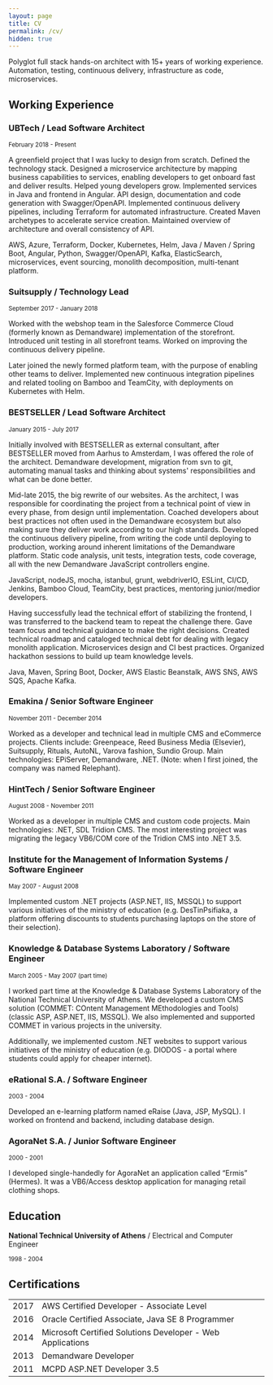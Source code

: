 ```yaml
---
layout: page
title: CV
permalink: /cv/
hidden: true
---
```


<section class="cv">

<p>Polyglot full stack hands-on architect with 15+ years of working
experience. Automation, testing, continuous delivery, infrastructure as code,
microservices.</p>

<h2>Working Experience</h2>

<h3>UBTech / Lead Software Architect</h3>

<small>February 2018 - Present</small>

<p>
    A greenfield project that I was lucky to design from scratch. Defined the technology stack.
    Designed a microservice architecture by mapping business capabilities to services,
    enabling developers to get onboard fast and deliver results.
    Helped young developers grow. Implemented services in Java and frontend in Angular.
    API design, documentation and code generation with Swagger/OpenAPI.
    Implemented continuous delivery pipelines, including Terraform for automated infrastructure. Created
    Maven archetypes to accelerate service creation. Maintained overview of architecture and overall
    consistency of API.
</p>
<p>
    AWS, Azure, Terraform, Docker, Kubernetes, Helm, Java / Maven / Spring Boot, Angular, Python, Swagger/OpenAPI, Kafka, ElasticSearch, microservices, event sourcing, monolith decomposition, multi-tenant platform.
</p>

<h3>Suitsupply / Technology Lead</h3>

<small>September 2017 - January 2018</small>

<p>Worked with the webshop team in the Salesforce Commerce Cloud (formerly known as Demandware)
implementation of the storefront. Introduced unit testing in all storefront teams. Worked on
improving the continuous delivery pipeline.</p>

<p>Later joined the newly formed platform team, with the purpose of enabling other teams to deliver.
Implemented new continuous integration pipelines and related tooling on Bamboo and TeamCity,
with deployments on Kubernetes with Helm.</p>


<h3>BESTSELLER / Lead Software Architect</h3>

<small>January 2015 - July 2017</small>

<p>Initially involved with BESTSELLER as external consultant, after
BESTSELLER moved from Aarhus to Amsterdam, I was offered the role of
the architect. Demandware development, migration from svn to git,
automating manual tasks and thinking about systems' responsibilities
and what can be done better.</p>

<p>Mid-late 2015, the big rewrite of our websites. As the architect, I was
responsible for coordinating the project from a technical point of view in
every phase, from design until implementation. Coached developers
about best practices not often used in the Demandware ecosystem but
also making sure they deliver work according to our high standards.
Developed the continuous delivery pipeline, from writing the code until
deploying to production, working around inherent limitations of the
Demandware platform. Static code analysis, unit tests, integration tests,
code coverage, all with the new Demandware JavaScript controllers
engine.</p>

<p>JavaScript, nodeJS, mocha, istanbul, grunt, webdriverIO, ESLint, CI/CD,
Jenkins, Bamboo Cloud, TeamCity, best practices, mentoring junior/medior developers.</p>

<p>Having successfully lead the technical effort of stabilizing the
frontend, I was transferred to the backend team to repeat the
challenge there. Gave team focus and technical guidance to make
the right decisions. Created technical roadmap and cataloged
technical debt for dealing with legacy monolith application.
Microservices design and CI best practices. Organized hackathon
sessions to build up team knowledge levels.</p>

<p>Java, Maven, Spring Boot, Docker, AWS Elastic Beanstalk, AWS
SNS, AWS SQS, Apache Kafka.</p>


<h3>Emakina / Senior Software Engineer</h3>

<small>November 2011 - December 2014</small>

<p>Worked as a developer and technical lead in multiple CMS and
eCommerce projects. Clients include: Greenpeace, Reed Business Media
(Elsevier), Suitsupply, Rituals, AutoNL, Varova fashion, Sundio Group.
Main technologies: EPiServer, Demandware, .NET. (Note: when I first
joined, the company was named Relephant).</p>


<h3>HintTech / Senior Software Engineer</h3>

<small>August 2008 - November 2011</small>

<p>Worked as a developer in multiple CMS and custom code projects. Main
technologies: .NET, SDL Tridion CMS. The most interesting project was
migrating the legacy VB6/COM core of the Tridion CMS into .NET 3.5.</p>

<h3>Institute for the Management of Information Systems / Software Engineer</h3>

<small>May 2007 - August 2008</small>

<p>Implemented custom .NET projects (ASP.NET, IIS, MSSQL) to support
various initiatives of the ministry of education (e.g. DesTinPsifiaka, a
platform offering discounts to students purchasing laptops on the store
of their selection).</p>

<h3>Knowledge & Database Systems Laboratory / Software Engineer</h3>

<small>March 2005 - May 2007 (part time)</small>

<p>I worked part time at the Knowledge & Database Systems Laboratory of
the National Technical University of Athens. We developed a custom
CMS solution (COMMET: COntent Management MEthodologies and
Tools) (classic ASP, ASP.NET, IIS, MSSQL). We also implemented and
supported COMMET in various projects in the university.</p>

<p>Additionally, we implemented custom .NET websites to support various
initiatives of the ministry of education (e.g. DIODOS - a portal where
students could apply for cheaper internet).</p>

<h3>eRational S.A. / Software Engineer</h3>

<small>2003 - 2004</small>

<p>Developed an e-learning platform named eRaise (Java, JSP, MySQL). I
worked on frontend and backend, including database design.</p>

<h3>AgoraNet S.A. / Junior Software Engineer</h3>

<small>2000 - 2001</small>

<p>I developed single-handedly for AgoraNet an application called “Ermis” (Hermes).
It was a VB6/Access desktop application for managing retail clothing shops.</p>

<h2>Education</h2>

<p>
    <strong>National Technical University of Athens</strong> / Electrical and Computer Engineer
</p>

<small>1998 - 2004</small>

<h2>Certifications</h2>

<table>
    <tr>
        <td>
            2017
        </td>
        <td>
            AWS Certified Developer - Associate Level
        </td>
    </tr>
    <tr>
        <td>
            2016
        </td>
        <td>
            Oracle Certified Associate, Java SE 8 Programmer
        </td>
    </tr>
    <tr>
        <td>
            2014
        </td>
        <td>
            Microsoft Certified Solutions Developer - Web Applications
        </td>
    </tr>
    <tr>
        <td>
            2013
        </td>
        <td>
            Demandware Developer
        </td>
    </tr>
    <tr>
        <td>
            2011
        </td>
        <td>
            MCPD ASP.NET Developer 3.5
        </td>
    </tr>
</table>

</section>
